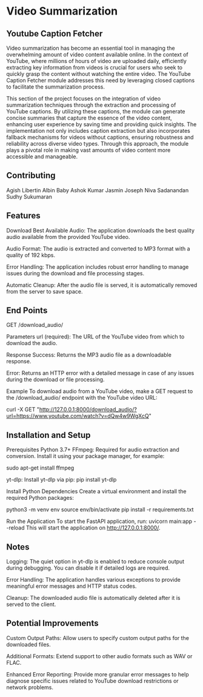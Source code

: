 
# Video Summarization 

## Youtube Caption Fetcher

Video summarization has become an essential tool in managing the overwhelming amount of video content available online. In the context of YouTube, where millions of hours of video are uploaded daily, efficiently extracting key information from videos is crucial for users who seek to quickly grasp the content without watching the entire video. The YouTube Caption Fetcher module addresses this need by leveraging closed captions to facilitate the summarization process.

This section of the project focuses on the integration of video summarization techniques through the extraction and processing of YouTube captions. By utilizing these captions, the module can generate concise summaries that capture the essence of the video content, enhancing user experience by saving time and providing quick insights. The implementation not only includes caption extraction but also incorporates fallback mechanisms for videos without captions, ensuring robustness and reliability across diverse video types. Through this approach, the module plays a pivotal role in making vast amounts of video content more accessible and manageable.
## Contributing

Agish Libertin
Albin Baby
Ashok Kumar
Jasmin Joseph
Niva Sadanandan
Sudhy Sukumaran


## Features

Download Best Available Audio: The application downloads the best quality audio available from the provided YouTube video.

Audio Format: The audio is extracted and converted to MP3 format with a quality of 192 kbps.

Error Handling: The application includes robust error handling to manage issues during the download and file processing stages.

Automatic Cleanup: After the audio file is served, it is automatically removed from the server to save space.


## End Points

GET /download_audio/

Parameters
url (required): The URL of the YouTube video from which to download the audio.

Response
Success: Returns the MP3 audio file as a downloadable response.

Error: Returns an HTTP error with a detailed message in case of any issues during the download or file processing.

Example
To download audio from a YouTube video, make a GET request to the /download_audio/ endpoint with the YouTube video URL:

curl -X GET "http://127.0.0.1:8000/download_audio/?url=https://www.youtube.com/watch?v=dQw4w9WgXcQ"

## Installation and Setup

Prerequisites
Python 3.7+
FFmpeg: Required for audio extraction and conversion. Install it using your package manager, for example:

sudo apt-get install ffmpeg

yt-dlp: Install yt-dlp via pip:
pip install yt-dlp

Install Python Dependencies
Create a virtual environment and install the required Python packages:

python3 -m venv env
source env/bin/activate
pip install -r requirements.txt

Run the Application
To start the FastAPI application, run:
uvicorn main:app --reload
This will start the application on http://127.0.0.1:8000/.
## Notes

Logging: The quiet option in yt-dlp is enabled to reduce console output during debugging. You can disable it if detailed logs are required.

Error Handling: The application handles various exceptions to provide meaningful error messages and HTTP status codes.

Cleanup: The downloaded audio file is automatically deleted after it is served to the client.
## Potential Improvements

Custom Output Paths: Allow users to specify custom output paths for the downloaded files.

Additional Formats: Extend support to other audio formats such as WAV or FLAC.

Enhanced Error Reporting: Provide more granular error messages to help diagnose specific issues related to YouTube download restrictions or network problems.